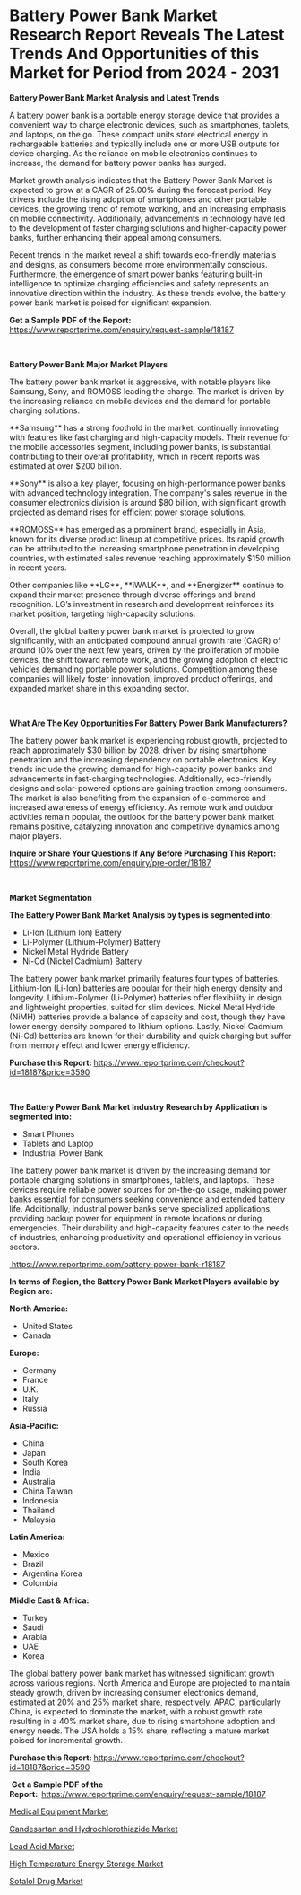 <p><h1>Battery Power Bank Market Research Report Reveals The Latest Trends And Opportunities of this Market for Period from 2024 - 2031</h1></p><p><strong>Battery Power Bank Market Analysis and Latest Trends</strong></p>
<p><p>A battery power bank is a portable energy storage device that provides a convenient way to charge electronic devices, such as smartphones, tablets, and laptops, on the go. These compact units store electrical energy in rechargeable batteries and typically include one or more USB outputs for device charging. As the reliance on mobile electronics continues to increase, the demand for battery power banks has surged.</p><p>Market growth analysis indicates that the Battery Power Bank Market is expected to grow at a CAGR of 25.00% during the forecast period. Key drivers include the rising adoption of smartphones and other portable devices, the growing trend of remote working, and an increasing emphasis on mobile connectivity. Additionally, advancements in technology have led to the development of faster charging solutions and higher-capacity power banks, further enhancing their appeal among consumers.</p><p>Recent trends in the market reveal a shift towards eco-friendly materials and designs, as consumers become more environmentally conscious. Furthermore, the emergence of smart power banks featuring built-in intelligence to optimize charging efficiencies and safety represents an innovative direction within the industry. As these trends evolve, the battery power bank market is poised for significant expansion.</p></p>
<p><strong>Get a Sample PDF of the Report:&nbsp;</strong> <a href="https://www.reportprime.com/enquiry/request-sample/18187?utm_campaign=37&utm_medium=2&utm_source=Github&utm_content=ia&utm_term=20112024&utm_id=battery-power-bank">https://www.reportprime.com/enquiry/request-sample/18187</a></p>
<p>&nbsp;</p>
<p><strong>Battery Power Bank Major Market Players</strong></p>
<p><p>The battery power bank market is aggressive, with notable players like Samsung, Sony, and ROMOSS leading the charge. The market is driven by the increasing reliance on mobile devices and the demand for portable charging solutions.</p><p>**Samsung** has a strong foothold in the market, continually innovating with features like fast charging and high-capacity models. Their revenue for the mobile accessories segment, including power banks, is substantial, contributing to their overall profitability, which in recent reports was estimated at over $200 billion.</p><p>**Sony** is also a key player, focusing on high-performance power banks with advanced technology integration. The company's sales revenue in the consumer electronics division is around $80 billion, with significant growth projected as demand rises for efficient power storage solutions.</p><p>**ROMOSS** has emerged as a prominent brand, especially in Asia, known for its diverse product lineup at competitive prices. Its rapid growth can be attributed to the increasing smartphone penetration in developing countries, with estimated sales revenue reaching approximately $150 million in recent years.</p><p>Other companies like **LG**, **iWALK**, and **Energizer** continue to expand their market presence through diverse offerings and brand recognition. LG’s investment in research and development reinforces its market position, targeting high-capacity solutions.</p><p>Overall, the global battery power bank market is projected to grow significantly, with an anticipated compound annual growth rate (CAGR) of around 10% over the next few years, driven by the proliferation of mobile devices, the shift toward remote work, and the growing adoption of electric vehicles demanding portable power solutions. Competition among these companies will likely foster innovation, improved product offerings, and expanded market share in this expanding sector.</p></p>
<p>&nbsp;</p>
<p><strong>What Are The Key Opportunities For Battery Power Bank Manufacturers?</strong></p>
<p><p>The battery power bank market is experiencing robust growth, projected to reach approximately $30 billion by 2028, driven by rising smartphone penetration and the increasing dependency on portable electronics. Key trends include the growing demand for high-capacity power banks and advancements in fast-charging technologies. Additionally, eco-friendly designs and solar-powered options are gaining traction among consumers. The market is also benefiting from the expansion of e-commerce and increased awareness of energy efficiency. As remote work and outdoor activities remain popular, the outlook for the battery power bank market remains positive, catalyzing innovation and competitive dynamics among major players.</p></p>
<p><strong>Inquire or Share Your Questions If Any Before Purchasing This Report:</strong> <a href="https://www.reportprime.com/enquiry/pre-order/18187?utm_campaign=37&utm_medium=2&utm_source=Github&utm_content=ia&utm_term=20112024&utm_id=battery-power-bank">https://www.reportprime.com/enquiry/pre-order/18187</a></p>
<p>&nbsp;</p>
<p><strong>Market Segmentation</strong></p>
<p><strong>The Battery Power Bank Market Analysis by types is segmented into:</strong></p>
<p><ul><li>Li-Ion (Lithium Ion) Battery</li><li>Li-Polymer (Lithium-Polymer) Battery</li><li>Nickel Metal Hydride Battery</li><li>Ni-Cd (Nickel Cadmium) Battery</li></ul></p>
<p><p>The battery power bank market primarily features four types of batteries. Lithium-Ion (Li-Ion) batteries are popular for their high energy density and longevity. Lithium-Polymer (Li-Polymer) batteries offer flexibility in design and lightweight properties, suited for slim devices. Nickel Metal Hydride (NiMH) batteries provide a balance of capacity and cost, though they have lower energy density compared to lithium options. Lastly, Nickel Cadmium (Ni-Cd) batteries are known for their durability and quick charging but suffer from memory effect and lower energy efficiency.</p></p>
<p><strong>Purchase this Report:&nbsp;</strong><a href="https://www.reportprime.com/checkout?id=18187&price=3590&utm_campaign=37&utm_medium=2&utm_source=Github&utm_content=ia&utm_term=20112024&utm_id=battery-power-bank">https://www.reportprime.com/checkout?id=18187&price=3590</a></p>
<p>&nbsp;</p>
<p><strong>The Battery Power Bank Market Industry Research by Application is segmented into:</strong></p>
<p><ul><li>Smart Phones</li><li>Tablets and Laptop</li><li>Industrial Power Bank</li></ul></p>
<p><p>The battery power bank market is driven by the increasing demand for portable charging solutions in smartphones, tablets, and laptops. These devices require reliable power sources for on-the-go usage, making power banks essential for consumers seeking convenience and extended battery life. Additionally, industrial power banks serve specialized applications, providing backup power for equipment in remote locations or during emergencies. Their durability and high-capacity features cater to the needs of industries, enhancing productivity and operational efficiency in various sectors.</p></p>
<p><a href="https://www.reportprime.com/battery-power-bank-r18187?utm_campaign=37&utm_medium=2&utm_source=Github&utm_content=ia&utm_term=20112024&utm_id=battery-power-bank">&nbsp;https://www.reportprime.com/battery-power-bank-r18187</a></p>
<p><strong>In terms of Region, the Battery Power Bank Market Players available by Region are:</strong></p>
<p>
    <p> <strong> North America: </strong>
        <ul>
            <li>United States</li>
            <li>Canada</li>
        </ul>
        </p> 
    <p> <strong> Europe: </strong>
        <ul>
            <li>Germany</li>
            <li>France</li>
            <li>U.K.</li>
            <li>Italy</li>
            <li>Russia</li>
        </ul>
        </p> 
    <p> <strong> Asia-Pacific: </strong>
        <ul>
            <li>China</li>
            <li>Japan</li>
            <li>South Korea</li>
            <li>India</li>
            <li>Australia</li>
            <li>China Taiwan</li>
            <li>Indonesia</li>
            <li>Thailand</li>
            <li>Malaysia</li>
        </ul>
        </p> 
    <p> <strong> Latin America: </strong>
        <ul>
            <li>Mexico</li>
            <li>Brazil</li>
            <li>Argentina Korea</li>
            <li>Colombia</li>
        </ul>
        </p> 
    <p> <strong> Middle East & Africa: </strong>
        <ul>
            <li>Turkey</li>
            <li>Saudi</li>
            <li>Arabia</li>
            <li>UAE</li>
            <li>Korea</li>
        </ul>
    </p>
    </p>
<p><p>The global battery power bank market has witnessed significant growth across various regions. North America and Europe are projected to maintain steady growth, driven by increasing consumer electronics demand, estimated at 20% and 25% market share, respectively. APAC, particularly China, is expected to dominate the market, with a robust growth rate resulting in a 40% market share, due to rising smartphone adoption and energy needs. The USA holds a 15% share, reflecting a mature market poised for incremental growth.</p></p>
<p><strong>Purchase this Report: </strong><a href="https://www.reportprime.com/checkout?id=18187&price=3590&utm_campaign=37&utm_medium=2&utm_source=Github&utm_content=ia&utm_term=20112024&utm_id=battery-power-bank">https://www.reportprime.com/checkout?id=18187&price=3590</a></p>
<p>&nbsp;<strong>Get a Sample PDF of the Report:&nbsp;&nbsp;</strong><a href="https://www.reportprime.com/enquiry/request-sample/18187?utm_campaign=37&utm_medium=2&utm_source=Github&utm_content=ia&utm_term=20112024&utm_id=battery-power-bank">https://www.reportprime.com/enquiry/request-sample/18187</a></p>
<p><strong></strong></p>
<p><p><a href="https://www.linkedin.com/pulse/comprehensive-analysis-medical-equipment-market-20242031-growth-uxpxe?utm_campaign=37&utm_medium=2&utm_source=Github&utm_content=ia&utm_term=20112024&utm_id=battery-power-bank">Medical Equipment Market</a></p><p><a href="https://issuu.com/reportprime-2/docs/candesartan-and-hydrochlorothiazide_5041b33f77f894?utm_campaign=37&utm_medium=2&utm_source=Github&utm_content=ia&utm_term=20112024&utm_id=battery-power-bank">Candesartan and Hydrochlorothiazide Market</a></p><p><a href="https://github.com/joannesouthgate/Market-Research-Report-List-5/blob/main/lead-acid-market.md?utm_campaign=37&utm_medium=2&utm_source=Github&utm_content=ia&utm_term=20112024&utm_id=battery-power-bank">Lead Acid Market</a></p><p><a href="https://github.com/sofayahoo2023/Market-Research-Report-List-6/blob/main/high-temperature-energy-storage-market.md?utm_campaign=37&utm_medium=2&utm_source=Github&utm_content=ia&utm_term=20112024&utm_id=battery-power-bank">High Temperature Energy Storage Market</a></p><p><a href="https://issuu.com/reportprime-2/docs/sotalol-drug-market-size-2030.pptx_4c20614f779b90?utm_campaign=37&utm_medium=2&utm_source=Github&utm_content=ia&utm_term=20112024&utm_id=battery-power-bank">Sotalol Drug Market</a></p></p>